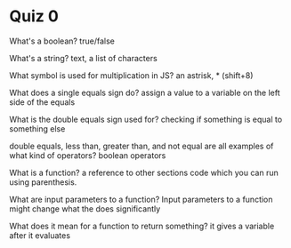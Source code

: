 # Quiz 0

What's a boolean?
true/false

What's a string?
text, a list of characters

What symbol is used for multiplication in JS?
an astrisk, \* (shift+8)

What does a single equals sign do?
assign a value to a variable on the left side of the equals

What is the double equals sign used for?
checking if something is equal to something else

double equals, less than, greater than, and not equal are all examples of what kind of operators?
boolean operators

What is a function?
a reference to other sections code which you can run using parenthesis.

What are input parameters to a function?
Input parameters to a function might change what the does significantly

What does it mean for a function to return something?
it gives a variable after it evaluates
